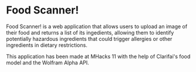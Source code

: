# Food Scanner!
Food Scanner! is a web application that allows users to upload an image of their food and returns a list of its ingedients, allowing them to identify potentially hazardous ingredients that could trigger allergies or other ingredients in dietary restrictions.

This application has been made at MHacks 11 with the help of Clarifai's food model and the Wolfram Alpha API. 
